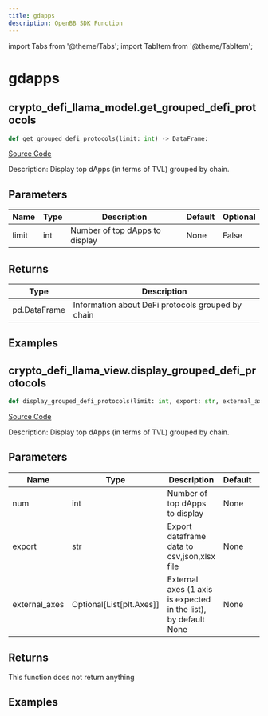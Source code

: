 ```yaml
---
title: gdapps
description: OpenBB SDK Function
---
```


import Tabs from '@theme/Tabs';
import TabItem from '@theme/TabItem';

# gdapps

<Tabs>
<TabItem value="model" label="Model" default>

## crypto_defi_llama_model.get_grouped_defi_protocols

```python title='openbb_terminal/cryptocurrency/defi/llama_model.py'
def get_grouped_defi_protocols(limit: int) -> DataFrame:
```
[Source Code](https://github.com/OpenBB-finance/OpenBBTerminal/tree/main/openbb_terminal/cryptocurrency/defi/llama_model.py#L144)

Description: Display top dApps (in terms of TVL) grouped by chain.

## Parameters

| Name | Type | Description | Default | Optional |
| ---- | ---- | ----------- | ------- | -------- |
| limit | int | Number of top dApps to display | None | False |

## Returns

| Type | Description |
| ---- | ----------- |
| pd.DataFrame | Information about DeFi protocols grouped by chain |

## Examples



</TabItem>
<TabItem value="view" label="View">

## crypto_defi_llama_view.display_grouped_defi_protocols

```python title='openbb_terminal/cryptocurrency/defi/llama_view.py'
def display_grouped_defi_protocols(limit: int, export: str, external_axes: Optional[List[matplotlib.axes._axes.Axes]]) -> None:
```
[Source Code](https://github.com/OpenBB-finance/OpenBBTerminal/tree/main/openbb_terminal/cryptocurrency/defi/llama_view.py#L28)

Description: Display top dApps (in terms of TVL) grouped by chain.

## Parameters

| Name | Type | Description | Default | Optional |
| ---- | ---- | ----------- | ------- | -------- |
| num | int | Number of top dApps to display | None | False |
| export | str | Export dataframe data to csv,json,xlsx file | None | False |
| external_axes | Optional[List[plt.Axes]] | External axes (1 axis is expected in the list), by default None | None | True |

## Returns

This function does not return anything

## Examples



</TabItem>
</Tabs>